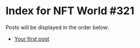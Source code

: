 # Index for NFT World #321
Posts will be displayed in the order below:

- [Your first post](./001-first.md)

